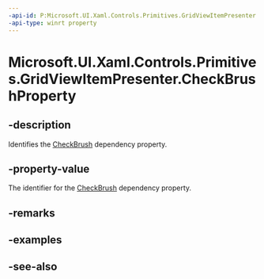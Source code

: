 ```yaml
---
-api-id: P:Microsoft.UI.Xaml.Controls.Primitives.GridViewItemPresenter.CheckBrushProperty
-api-type: winrt property
---
```


<!-- Property syntax
public Windows.UI.Xaml.DependencyProperty CheckBrushProperty { get; }
-->

# Microsoft.UI.Xaml.Controls.Primitives.GridViewItemPresenter.CheckBrushProperty

## -description
Identifies the [CheckBrush](gridviewitempresenter_checkbrush.md) dependency property.

## -property-value
The identifier for the [CheckBrush](gridviewitempresenter_checkbrush.md) dependency property.

## -remarks

## -examples

## -see-also
